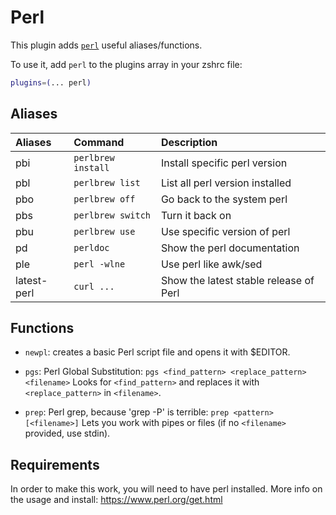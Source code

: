 # Perl

This plugin adds [`perl`](https://www.perl.org/) useful aliases/functions.

To use it, add `perl` to the plugins array in your zshrc file:

```zsh
plugins=(... perl)
```

## Aliases

| Aliases     | Command            | Description                            |
| :---------- | :----------------- | :------------------------------------- |
| pbi         | `perlbrew install` | Install specific perl version          |
| pbl         | `perlbrew list`    | List all perl version installed        |
| pbo         | `perlbrew off`     | Go back to the system perl             |
| pbs         | `perlbrew switch`  | Turn it back on                        |
| pbu         | `perlbrew use`     | Use specific version of perl           |
| pd          | `perldoc`          | Show the perl documentation            |
| ple         | `perl -wlne`       | Use perl like awk/sed                  |
| latest-perl | `curl ...`         | Show the latest stable release of Perl |

## Functions

-   `newpl`: creates a basic Perl script file and opens it with $EDITOR.

-   `pgs`: Perl Global Substitution:
    `pgs <find_pattern> <replace_pattern> <filename>` Looks for `<find_pattern>`
    and replaces it with `<replace_pattern>` in `<filename>`.

-   `prep`: Perl grep, because 'grep -P' is terrible:
    `prep <pattern> [<filename>]` Lets you work with pipes or files (if no
    `<filename>` provided, use stdin).

## Requirements

In order to make this work, you will need to have perl installed. More info on
the usage and install: https://www.perl.org/get.html
